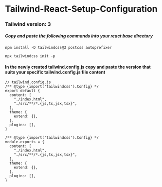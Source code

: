 # Tailwind-React-Setup-Configuration

### Tailwind version: 3
##### Copy and paste the following commands into your react base directory
```
npm install -D tailwindcss@3 postcss autoprefixer
```
```
npx tailwindcss init -p
```
#### In the newly created tailwind.config.js copy and paste the version that suits your specific tailwind.config.js file content
```
// tailwind.config.js
/** @type {import('tailwindcss').Config} */
export default {
  content: [
    "./index.html",
    "./src/**/*.{js,ts,jsx,tsx}",
  ],
  theme: {
    extend: {},
  },
  plugins: [],
}
```
```
/** @type {import('tailwindcss').Config} */
module.exports = {
  content: [
    "./index.html",
    "./src/**/*.{js,ts,jsx,tsx}",
  ],
  theme: {
    extend: {},
  },
  plugins: [],
}
```